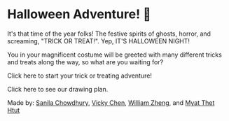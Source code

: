 # Halloween Adventure! 🎃

It's that time of the year folks! The festive spirits of ghosts, horror, and screaming, "TRICK OR TREAT!". Yep, IT'S HALLOWEEN NIGHT! 

You in your magnificent costume will be greeted with many different tricks and treats along the way, so what are you waiting for? 

Click here to start your trick or treating adventure!  

Click here to see our drawing plan.  

Made by: [Sanila Chowdhury](https://github.com/sanilac6459), [Vicky Chen](https://github.com/vickyc6811), [William Zheng](https://github.com/WilliamZ8996), and [Myat Thet Htut](https://github.com/myattheth4618)  